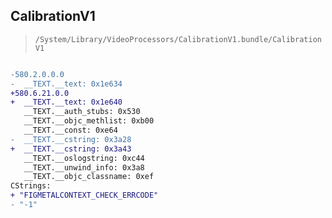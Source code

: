 ## CalibrationV1

> `/System/Library/VideoProcessors/CalibrationV1.bundle/CalibrationV1`

```diff

-580.2.0.0.0
-  __TEXT.__text: 0x1e634
+580.6.21.0.0
+  __TEXT.__text: 0x1e640
   __TEXT.__auth_stubs: 0x530
   __TEXT.__objc_methlist: 0xb00
   __TEXT.__const: 0xe64
-  __TEXT.__cstring: 0x3a28
+  __TEXT.__cstring: 0x3a43
   __TEXT.__oslogstring: 0xc44
   __TEXT.__unwind_info: 0x3a8
   __TEXT.__objc_classname: 0xef
CStrings:
+ "FIGMETALCONTEXT_CHECK_ERRCODE"
- "-1"

```
